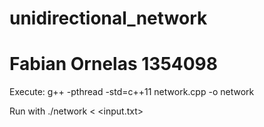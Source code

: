 # unidirectional_network
# Fabian Ornelas 1354098

Execute: g++ -pthread -std=c++11 network.cpp -o network

Run with ./network < <input.txt>
